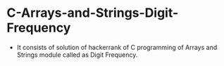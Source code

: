 # C-Arrays-and-Strings-Digit-Frequency
- It consists of solution of hackerrank of C programming of Arrays and Strings module called as Digit Frequency.

